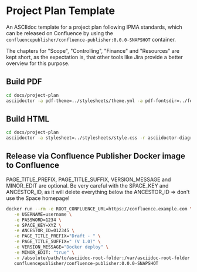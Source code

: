 # Project Plan Template
An ASCIIdoc template for a project plan following IPMA standards, which can be released on Confluence by using the `confluencepublisher/confluence-publisher:0.0.0-SNAPSHOT` container.

The chapters for "Scope", "Controlling", "Finance" and "Resources" are kept short, as the expectation is, that other tools like Jira provide a better overview for this purpose.

## Build PDF
```bash
cd docs/project-plan
asciidoctor -a pdf-theme=../stylesheets/theme.yml -a pdf-fontsdir=../fonts/static -r asciidoctor-diagram -r asciidoctor-pdf -b pdf project-plan.adoc
```

## Build HTML
```bash
cd docs/project-plan
asciidoctor -a stylesheet=../stylesheets/style.css -r asciidoctor-diagram project-plan.adoc
```

## Release via Confluence Publisher Docker image to Confluence
PAGE_TITLE_PREFIX, PAGE_TITLE_SUFFIX, VERSION_MESSAGE and MINOR_EDIT are optional. Be very careful with the SPACE_KEY and ANCESTOR_ID, as it will delete everything below the ANCESTOR_ID => don't use the Space homepage!
```bash
docker run --rm -e ROOT_CONFLUENCE_URL=https://confluence.example.com \
   -e USERNAME=username \
   -e PASSWORD=1234 \
   -e SPACE_KEY=XYZ \
   -e ANCESTOR_ID=012345 \
   -e PAGE_TITLE_PREFIX="Draft - " \
   -e PAGE_TITLE_SUFFIX=" (V 1.0)" \
   -e VERSION_MESSAGE="Docker deploy" \
   -e MINOR_EDIT: "true" \
   -v /absolute/path/to/asciidoc-root-folder:/var/asciidoc-root-folder \
   confluencepublisher/confluence-publisher:0.0.0-SNAPSHOT
```
